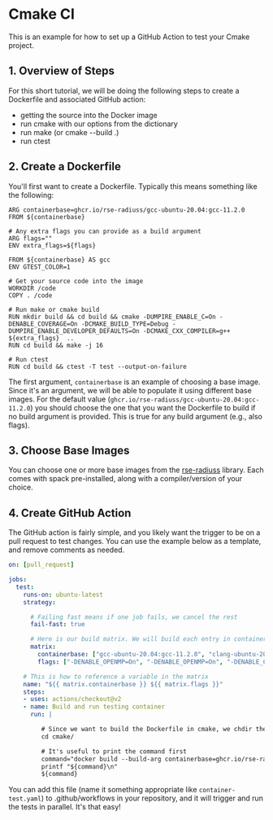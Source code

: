 # Cmake CI

This is an example for how to set up a GitHub Action to test your Cmake project.

## 1. Overview of Steps

For this short tutorial, we will be doing the following steps to create a Dockerfile
and associated GitHub action:

 - getting the source into the Docker image
 - run cmake with our options from the dictionary
 - run make (or cmake --build .)
 - run ctest

## 2. Create a Dockerfile

You'll first want to create a Dockerfile. Typically this means something like the following:

```
ARG containerbase=ghcr.io/rse-radiuss/gcc-ubuntu-20.04:gcc-11.2.0
FROM ${containerbase}

# Any extra flags you can provide as a build argument
ARG flags=""
ENV extra_flags=${flags}

FROM ${containerbase} AS gcc
ENV GTEST_COLOR=1

# Get your source code into the image
WORKDIR /code
COPY . /code

# Run make or cmake build
RUN mkdir build && cd build && cmake -DUMPIRE_ENABLE_C=On -DENABLE_COVERAGE=On -DCMAKE_BUILD_TYPE=Debug -DUMPIRE_ENABLE_DEVELOPER_DEFAULTS=On -DCMAKE_CXX_COMPILER=g++ ${extra_flags}  ..
RUN cd build && make -j 16

# Run ctest
RUN cd build && ctest -T test --output-on-failure
```

The first argument, `containerbase` is an example of choosing a base image. Since it's an argument,
we will be able to populate it using different base images. For the default value (`ghcr.io/rse-radiuss/gcc-ubuntu-20.04:gcc-11.2.0`) you should choose the one that you want the Dockerfile to build if no build argument
is provided. This is true for any build argument (e.g., also flags).

## 3. Choose Base Images

You can choose one or more base images from the [rse-radiuss](https://rse-radiuss.github.io/docker-images/)
library. Each comes with spack pre-installed, along with a compiler/version of your choice.

## 4. Create GitHub Action

The GitHub action is fairly simple, and you likely want the trigger to be on a pull request to test changes.
You can use the example below as a template, and remove comments as needed.

```yaml
on: [pull_request]

jobs:
  test:
    runs-on: ubuntu-latest
    strategy:

      # Failing fast means if one job fails, we cancel the rest
      fail-fast: true

      # Here is our build matrix. We will build each entry in container with each entry in flags, for a total of 3x3=9
      matrix:
        containerbase: ["gcc-ubuntu-20.04:gcc-11.2.0", "clang-ubuntu-20.04:llvm-12.0.0", "cuda-ubuntu-20.04:cuda-11.4.0"]
        flags: ["-DENABLE_OPENMP=On", "-DENABLE_OPENMP=On", "-DENABLE_CUDA=On"]

    # This is how to reference a variable in the matrix
    name: "${{ matrix.containerbase }} ${{ matrix.flags }}"
    steps:
    - uses: actions/checkout@v2
    - name: Build and run testing container
      run: |

         # Since we want to build the Dockerfile in cmake, we chdir there first
         cd cmake/

         # It's useful to print the command first
         command="docker build --build-arg containerbase=ghcr.io/rse-radiuss/${{ matrix.containerbase }} --build-arg flags=${{ matrix.flags }} -t cmake-testing-container ."
         printf "${command}\n"
         ${command}
```

You can add this file (name it something appropriate like `container-test.yaml`) to .github/workflows
in your repository, and it will trigger and run the tests in parallel. It's that easy!
